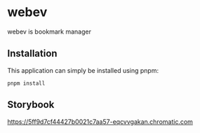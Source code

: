 # webev

webev is bookmark manager

## Installation

This application can simply be installed using pnpm:

`pnpm install`

## Storybook

<https://5ff9d7cf44427b0021c7aa57-eqcvvgakan.chromatic.com>
